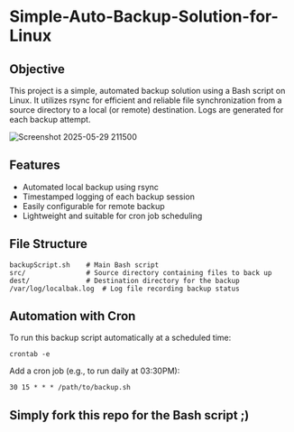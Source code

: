 # Simple-Auto-Backup-Solution-for-Linux

## Objective
This project is a simple, automated backup solution using a Bash script on Linux. It utilizes rsync for efficient and reliable file synchronization from a source directory to a local (or remote) destination. Logs are generated for each backup attempt.

![Screenshot 2025-05-29 211500](https://github.com/user-attachments/assets/3786f595-4f2e-4a33-9f5a-b32148bfc426)

## Features

- Automated local backup using rsync
- Timestamped logging of each backup session
- Easily configurable for remote backup
- Lightweight and suitable for cron job scheduling

## File Structure

```
backupScript.sh    # Main Bash script
src/               # Source directory containing files to back up
dest/              # Destination directory for the backup
/var/log/localbak.log  # Log file recording backup status
```

## Automation with Cron
To run this backup script automatically at a scheduled time:

```
crontab -e
```
Add a cron job (e.g., to run daily at 03:30PM):

```
30 15 * * * /path/to/backup.sh
```

## Simply fork this repo for the Bash script ;)
